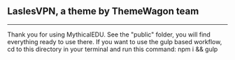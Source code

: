 ## LaslesVPN, a theme by ThemeWagon team
---
Thank you for using MythicalEDU. See the "public" folder, you will find everything ready to use there. If you want to use the gulp based workflow, cd to this directory in your terminal and run this command: npm i && gulp